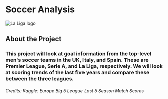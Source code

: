 # Soccer Analysis


![La Liga logo](https://assets.laliga.com/assets/logos/laliga-v/laliga-v-300x300.jpg)

## About the Project

### This project will look at goal information from the top-level men's soccer teams in the UK, Italy, and Spain. These are Premier League, Serie A, and La Liga, respectively. We will look at scoring trends of the last five years and compare these between the three leagues.

###### Credits: Kaggle: Europe Big 5 League Last 5 Season Match Scores

